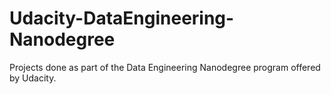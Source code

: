 # Udacity-DataEngineering-Nanodegree
Projects done as part of the Data Engineering Nanodegree program offered by Udacity.
